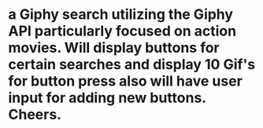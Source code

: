 # a Giphy search utilizing the Giphy API particularly focused on action movies. Will display buttons for certain searches and display 10 Gif's for button press also will have user input for adding new buttons. Cheers.
